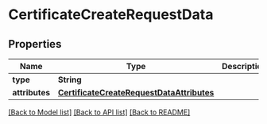 # CertificateCreateRequestData

## Properties
Name | Type | Description | Notes
------------ | ------------- | ------------- | -------------
**type** | **String** |  | 
**attributes** | [**CertificateCreateRequestDataAttributes**](CertificateCreateRequestDataAttributes.md) |  | 

[[Back to Model list]](../README.md#documentation-for-models) [[Back to API list]](../README.md#documentation-for-api-endpoints) [[Back to README]](../README.md)


